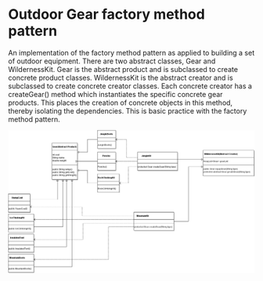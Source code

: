 Outdoor Gear factory method pattern
===================================

An implementation of the factory method pattern as applied to building a set of outdoor equipment.  There are two abstract classes, Gear and WildernessKit.  Gear is the abstract product and is subclassed to create concrete product classes.  WildernessKit is the abstract creator and is subclassed to create concrete creator classes.  Each concrete creator has a createGear() method which instantiates the specific concrete gear products.  This places the creation of concrete objects in this method, thereby isolating the dependencies.  This is basic practice with the factory method pattern.



![UML diagram of project](https://github.com/cugamer/dp_factory_method_outdoor_gear/blob/master/dp_factory_method_outdoor_gear/dp_factory_method_pattern_outdoor_gear.png)
